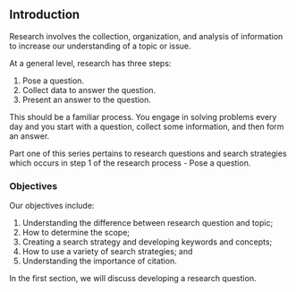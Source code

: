 ## Introduction

Research involves the collection, organization, and analysis of information to increase our understanding of a topic or issue.

At a general level, research has three steps: 



1. Pose a question.  
2. Collect data to answer the question. 
3. Present an answer to the question. 

This should be a familiar process. You engage in solving problems every day and you start with a question, collect some information, and then form an answer.

Part one of this series pertains to research questions and search strategies which occurs in step 1 of the research process - Pose a question.


### Objectives

Our objectives include: 



1. Understanding the difference between research question and topic;
2. How to determine the scope;
3. Creating a search strategy and developing keywords and concepts;
4. How to use a variety of search strategies; and 
5. Understanding the importance of citation.

In the first section, we will discuss developing a research question.
